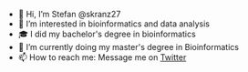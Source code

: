 - 👋 Hi, I’m Stefan @skranz27
- 👀 I’m interested in bioinformatics and data analysis
- 🎓 I did my bachelor's degree in bioinformatics
- 🌱 I’m currently doing my master's degree in Bioinformatics
- 📫 How to reach me: Message me on [Twitter](https://twitter.com/skranz0)

<!---
skranz27/skranz27 is a ✨ special ✨ repository because its `README.md` (this file) appears on your GitHub profile.
You can click the Preview link to take a look at your changes.
--->
